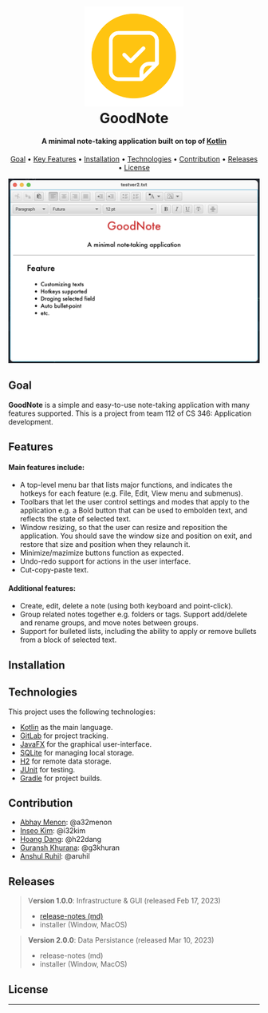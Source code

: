 <h1 align="center">
  <br>
  <img src="logo.png" alt="GoodNote" width="200"></a>
  <br>
  GoodNote
  <br>
</h1>

<h4 align="center">A minimal note-taking application built on top of <a href="https://kotlinlang.org/" target="_blank">Kotlin</a></h4>

<p align="center">
  <a href="#goal">Goal</a> •
  <a href="#features">Key Features</a> •
  <a href="#installation">Installation</a> •
  <a href="#technologies">Technologies</a> •
  <a href="#contribution">Contribution</a> •
  <a href="#releases">Releases</a> •
  <a href="#license">License</a>
</p>

![screenshot](interface.png)

## Goal
**GoodNote** is a simple and easy-to-use note-taking application with many features supported. This is a project from team 112 of CS 346: Application development.

## Features
#### Main features include:
- A top-level menu bar that lists major functions, and indicates the hotkeys for each feature (e.g. File, Edit, View menu and submenus).
- Toolbars that let the user control settings and modes that apply to the application e.g. a Bold button that can be used to embolden text, and reflects the state of selected text.
- Window resizing, so that the user can resize and reposition the application. You should save the window size and position on exit, and restore that size and position when they relaunch it.
- Minimize/mazimize buttons function as expected.
- Undo-redo support for actions in the user interface.
- Cut-copy-paste text.

#### Additional features:
- Create, edit, delete a note (using both keyboard and point-click).
- Group related notes together e.g. folders or tags. Support add/delete and rename groups, and move notes between groups.
- Support for bulleted lists, including the ability to apply or remove bullets from a block of selected text.

## Installation


## Technologies

This project uses the following technologies:

- [Kotlin](https://kotlinlang.org/) as the main language.
- [GitLab](https://about.gitlab.com/) for project tracking.
- [JavaFX](https://openjfx.io/) for the graphical user-interface.
- [SQLite](https://www.sqlite.org/index.html) for managing local storage.
- [H2](https://www.h2database.com/html/main.html) for remote data storage.
- [JUnit](https://junit.org/junit5/) for testing.
- [Gradle](https://gradle.org/) for project builds.

## Contribution

- [Abhay Menon](https://git.uwaterloo.ca/a32menon): @a32menon
- [Inseo Kim](https://git.uwaterloo.ca/i32kim): @i32kim
- [Hoang Dang](https://git.uwaterloo.ca/h22dang): @h22dang
- [Guransh Khurana](https://git.uwaterloo.ca/g3khuran): @g3khuran
- [Anshul Ruhil](https://git.uwaterloo.ca/aruhil): @aruhil

## Releases

> V**ersion 1.0.0**: Infrastructure & GUI (released Feb 17, 2023)
> * [release-notes (md)](releases/v1.0.0-release-notes.md)
> * installer (Window, MacOS)

>**Version 2.0.0**: Data Persistance (released Mar 10, 2023)
> * release-notes (md)
> * installer (Window, MacOS)

## License

---
